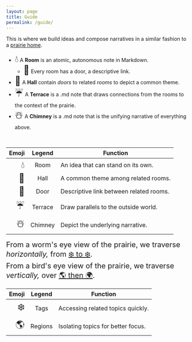 ```yaml
---
layout: page
title: Guide
permalink: /guide/
---
```




This is where we build ideas and compose narratives in a similar fashion to a [prairie home](/design/2020/12/25/Elements-Of-A-Prairie-Home).
 

- <span style='font-size:25px;'>💧</span> A **Room** is an atomic, autonomous note in Markdown.
  - <span style='font-size:25px;'>🚪</span> Every room has a door, a descriptive link.
- <span style='font-size:25px;'>🌊</span> A **Hall** contain *doors* to related *rooms* to depict a common theme.
- <span style='font-size:25px;'>&#9748;</span> A **Terrace** is a .md note that draws connections from the rooms to the context of the prairie.
- <span style='font-size:25px;'>☃️</span> A **Chimney** is a .md note that is the unifying narrative of everything above.

<br />

| Emoji   |  Legend       |                          Function               |
| ----: | :-------: | --------------------------------------- |
| <span style='font-size:25px;'>💧</span>    | Room    | An idea that can stand on its own.      |
| <span style='font-size:25px;'>🌊</span>    | Hall    | A common theme among related rooms.     |
| <span style='font-size:25px;'>🚪</span>    | Door    | Descriptive link between related rooms. |
| <span style='font-size:25px;'>☔</span>    | Terrace | Draw parallels to the outside world.    |
| <span style='font-size:25px;'>☃️</span>    | Chimney | Depict the underlying narrative.        |



 <span style='font-size:20px;'>From a worm's eye view of the prairie, we traverse *horizontally,* from [❄️ to ❄️](/Tags).<br />
From a bird's eye view of the prairie, we traverse *vertically,* over [🌎 then 🌍](/categories). <br /></span>


| Emoji   |  Legend       |                          Function               |
| ----: | :-------: | --------------------------------------- |
| <span style='font-size:25px;'>❄️</span>    | Tags    | Accessing related topics quickly.       |
| <span style='font-size:25px;'>🌎</span>    | Regions | Isolating topics for better focus.      |